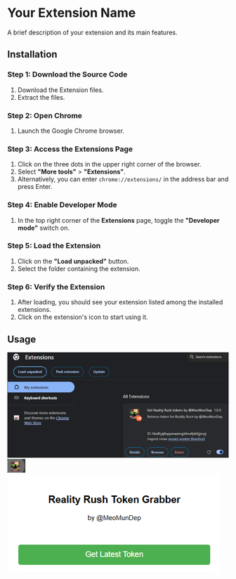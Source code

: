 # Your Extension Name

A brief description of your extension and its main features.

## Installation

### Step 1: Download the Source Code

1. Download the Extension files.
2. Extract the files.

### Step 2: Open Chrome

1. Launch the Google Chrome browser.

### Step 3: Access the Extensions Page

1. Click on the three dots in the upper right corner of the browser.
2. Select **"More tools"** > **"Extensions"**.
3. Alternatively, you can enter `chrome://extensions/` in the address bar and press Enter.

### Step 4: Enable Developer Mode

1. In the top right corner of the **Extensions** page, toggle the **"Developer mode"** switch on.

### Step 5: Load the Extension

1. Click on the **"Load unpacked"** button.
2. Select the folder containing the extension.

### Step 6: Verify the Extension

1. After loading, you should see your extension listed among the installed extensions.
2. Click on the extension's icon to start using it.

## Usage


![alt text](image.png)
![alt text](image-2.png)
![alt text](image-1.png)


